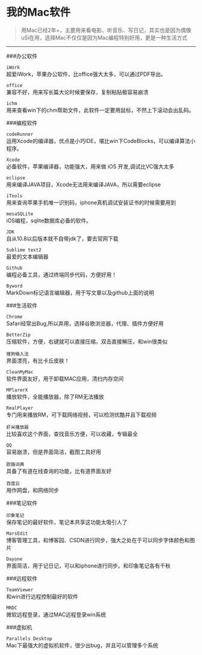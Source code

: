 我的Mac软件
===========
>用Mac已经2年+，主要用来看电影、听音乐、写日记，其实也是因为偶像uSi在用，选择Mac不仅仅是因为Mac编程特别好用，更是一种生活方式

- - -
###办公软件

`iWork`             
超爱iWork，苹果办公软件，比office强大太多，可以通过PDF导出。

`office`            
兼容不好，用来写长篇大论时候要保存，复制粘贴极容易崩溃

`ichm`              
用来查看win下的chm帮助文件，此软件一定要用鼠标，不然上下滚动会出乱码。
 

###编程软件

`codeRunner`     
运用Xcode的编译器，优点是小巧IDE，堪比win下CodeBlocks，可以编译算法小程序。
 
`Xcode`          
必备软件，苹果编译器，功能强大，用来做 iOS 开发,调试比VC强大太多
 
`eclipse`      
用来编译JAVA项目，Xcode无法用来编译JAVA，所以需要eclipse
 
`iTools`        
用来查询苹果手机唯一识别码，iphone真机调试安装证书的时候需要用到
 
`mesaSQLite`    
iOS编程，sqlite数据库必备的软件。
 
`JDK`           
自从10.8以后版本就不自带jdk了，要去官网下载
 
`Sublime text2`         
最爱的文本编辑器
 
`Github`           
编程必备工具，通过终端同步代码，方便好用！
 
`Byword`          
MarkDown标记语言编辑器，用于写文章以及github上面的说明
 
 
###生活软件

`Chrome`                
Safari经常出Bug,所以弃用，选择谷歌浏览器，代理、插件方便好用
 
`BetterZip`            
压缩软件，方便，右键就可以直接压缩，双击直接解压，和win很类似
 
`搜狗输入法`          
界面漂亮，有比卡丘皮肤！
 
`CleanMyMac`        
软件界面友好，用于卸载MAC应用，清扫内存空间
 
`MPlarerX`            
播放软件，全能播放器，除了RM无法播放
 
`RealPlayer`          
专门用来播放RM，可下载网络视频，可以检测优酷并且下载视频
 
`虾米播放器`          
比较喜欢这个界面，查找音乐方便，可以收藏，专辑最全
 
`QQ`                    
容易崩溃，但是界面简洁，截图工具好用
 
`欧路词典`             
具备了有道在线查询的功能，比有道界面友好
 
`百度云`                
用作网盘，和网络同步
 
 
 
###笔记软件


`印象笔记`            
保存笔记的最好软件，笔记本共享这功能太吸引人了
 
`MarsEdit`           
博客管理工具，和博客园、CSDN进行同步，强大之处在于可以同步字体颜色和图片
 
`Dayone`              
界面简洁，用于记日记，可以和iphone进行同步。和印象笔记各有千秋
 
 
 
###远程软件

`TeamViewer`     
和win进行远程控制最好的软件
 
`MRDC`               
微软远程登录，通过MAC远程登录win系统
 
 
 
###虚拟机

`Parallels Desktop`     
Mac下最强大的虚拟机软件，很少出bug，并且可以管理多个系统